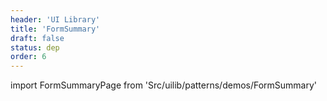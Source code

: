 ```yaml
---
header: 'UI Library'
title: 'FormSummary'
draft: false
status: dep
order: 6
---
```


<!--
  ATTENTION: This file is auto generated by using "makeDemosFactory".
  Do not change the content!
-->

import FormSummaryPage from 'Src/uilib/patterns/demos/FormSummary'

<FormSummaryPage />
